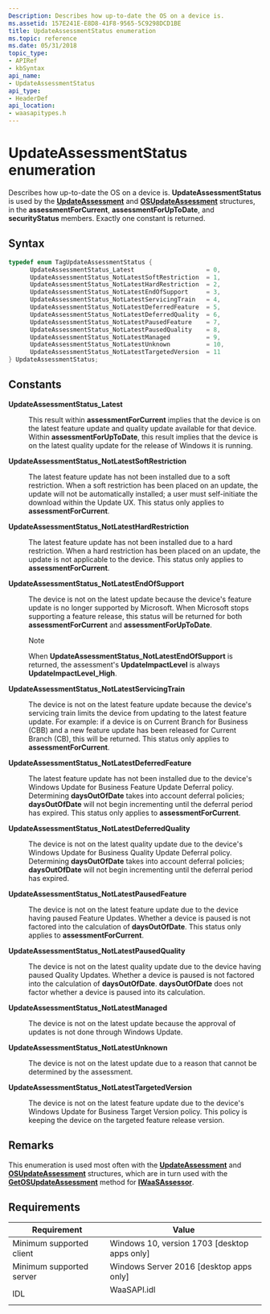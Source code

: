```yaml
---
Description: Describes how up-to-date the OS on a device is.
ms.assetid: 157E241E-E8D8-41F8-9565-5C9298DCD1BE
title: UpdateAssessmentStatus enumeration
ms.topic: reference
ms.date: 05/31/2018
topic_type: 
- APIRef
- kbSyntax
api_name: 
- UpdateAssessmentStatus
api_type: 
- HeaderDef
api_location: 
- waasapitypes.h
---
```


# UpdateAssessmentStatus enumeration

Describes how up-to-date the OS on a device is. **UpdateAssessmentStatus** is used by the [**UpdateAssessment**](/windows/win32/api/waasapitypes/ns-waasapitypes-updateassessment) and [**OSUpdateAssessment**](/windows/win32/api/waasapitypes/ns-waasapitypes-osupdateassessment) structures, in the **assessmentForCurrent**, **assessmentForUpToDate**, and **securityStatus** members. Exactly one constant is returned.

## Syntax


```C++
typedef enum TagUpdateAssessmentStatus { 
      UpdateAssessmentStatus_Latest                    = 0,
      UpdateAssessmentStatus_NotLatestSoftRestriction  = 1,
      UpdateAssessmentStatus_NotLatestHardRestriction  = 2,
      UpdateAssessmentStatus_NotLatestEndOfSupport     = 3,
      UpdateAssessmentStatus_NotLatestServicingTrain   = 4,
      UpdateAssessmentStatus_NotLatestDeferredFeature  = 5,
      UpdateAssessmentStatus_NotLatestDeferredQuality  = 6,
      UpdateAssessmentStatus_NotLatestPausedFeature    = 7,
      UpdateAssessmentStatus_NotLatestPausedQuality    = 8,
      UpdateAssessmentStatus_NotLatestManaged          = 9,
      UpdateAssessmentStatus_NotLatestUnknown          = 10,
      UpdateAssessmentStatus_NotLatestTargetedVersion  = 11
} UpdateAssessmentStatus;
```



## Constants

<dl> <dt>

<span id="____UpdateAssessmentStatus_Latest"></span><span id="____updateassessmentstatus_latest"></span><span id="____UPDATEASSESSMENTSTATUS_LATEST"></span> **UpdateAssessmentStatus\_Latest**
</dt> <dd>

This result within **assessmentForCurrent** implies that the device is on the latest feature update and quality update available for that device. Within **assessmentForUpToDate**, this result implies that the device is on the latest quality update for the release of Windows it is running.

</dd> <dt>

<span id="____UpdateAssessmentStatus_NotLatestSoftRestriction"></span><span id="____updateassessmentstatus_notlatestsoftrestriction"></span><span id="____UPDATEASSESSMENTSTATUS_NOTLATESTSOFTRESTRICTION"></span> **UpdateAssessmentStatus\_NotLatestSoftRestriction**
</dt> <dd>

The latest feature update has not been installed due to a soft restriction. When a soft restriction has been placed on an update, the update will not be automatically installed; a user must self-initiate the download within the Update UX. This status only applies to **assessmentForCurrent**.

</dd> <dt>

<span id="____UpdateAssessmentStatus_NotLatestHardRestriction"></span><span id="____updateassessmentstatus_notlatesthardrestriction"></span><span id="____UPDATEASSESSMENTSTATUS_NOTLATESTHARDRESTRICTION"></span> **UpdateAssessmentStatus\_NotLatestHardRestriction**
</dt> <dd>

The latest feature update has not been installed due to a hard restriction. When a hard restriction has been placed on an update, the update is not applicable to the device. This status only applies to **assessmentForCurrent**.

</dd> <dt>

<span id="____UpdateAssessmentStatus_NotLatestEndOfSupport"></span><span id="____updateassessmentstatus_notlatestendofsupport"></span><span id="____UPDATEASSESSMENTSTATUS_NOTLATESTENDOFSUPPORT"></span> **UpdateAssessmentStatus\_NotLatestEndOfSupport**
</dt> <dd>

The device is not on the latest update because the device's feature update is no longer supported by Microsoft. When Microsoft stops supporting a feature release, this status will be returned for both **assessmentForCurrent** and **assessmentForUpToDate**.

> [!Note]  
> When **UpdateAssessmentStatus\_NotLatestEndOfSupport** is returned, the assessment's **UpdateImpactLevel** is always **UpdateImpactLevel\_High**.

 

</dd> <dt>

<span id="____UpdateAssessmentStatus_NotLatestServicingTrain"></span><span id="____updateassessmentstatus_notlatestservicingtrain"></span><span id="____UPDATEASSESSMENTSTATUS_NOTLATESTSERVICINGTRAIN"></span> **UpdateAssessmentStatus\_NotLatestServicingTrain**
</dt> <dd>

The device is not on the latest feature update because the device's servicing train limits the device from updating to the latest feature update. For example: if a device is on Current Branch for Business (CBB) and a new feature update has been released for Current Branch (CB), this will be returned. This status only applies to **assessmentForCurrent**.

</dd> <dt>

<span id="____UpdateAssessmentStatus_NotLatestDeferredFeature"></span><span id="____updateassessmentstatus_notlatestdeferredfeature"></span><span id="____UPDATEASSESSMENTSTATUS_NOTLATESTDEFERREDFEATURE"></span> **UpdateAssessmentStatus\_NotLatestDeferredFeature**
</dt> <dd>

The latest feature update has not been installed due to the device's Windows Update for Business Feature Update Deferral policy. Determining **daysOutOfDate** takes into account deferral policies; **daysOutOfDate** will not begin incrementing until the deferral period has expired. This status only applies to **assessmentForCurrent**.

</dd> <dt>

<span id="____UpdateAssessmentStatus_NotLatestDeferredQuality"></span><span id="____updateassessmentstatus_notlatestdeferredquality"></span><span id="____UPDATEASSESSMENTSTATUS_NOTLATESTDEFERREDQUALITY"></span> **UpdateAssessmentStatus\_NotLatestDeferredQuality**
</dt> <dd>

The device is not on the latest quality update due to the device's Windows Update for Business Quality Update Deferral policy. Determining **daysOutOfDate** takes into account deferral policies; **daysOutOfDate** will not begin incrementing until the deferral period has expired.

</dd> <dt>

<span id="____UpdateAssessmentStatus_NotLatestPausedFeature"></span><span id="____updateassessmentstatus_notlatestpausedfeature"></span><span id="____UPDATEASSESSMENTSTATUS_NOTLATESTPAUSEDFEATURE"></span> **UpdateAssessmentStatus\_NotLatestPausedFeature**
</dt> <dd>

The device is not on the latest feature update due to the device having paused Feature Updates. Whether a device is paused is not factored into the calculation of **daysOutOfDate**. This status only applies to **assessmentForCurrent**.

</dd> <dt>

<span id="____UpdateAssessmentStatus_NotLatestPausedQuality"></span><span id="____updateassessmentstatus_notlatestpausedquality"></span><span id="____UPDATEASSESSMENTSTATUS_NOTLATESTPAUSEDQUALITY"></span> **UpdateAssessmentStatus\_NotLatestPausedQuality**
</dt> <dd>

The device is not on the latest quality update due to the device having paused Quality Updates. Whether a device is paused is not factored into the calculation of **daysOutOfDate**. **daysOutOfDate** does not factor whether a device is paused into its calculation.

</dd> <dt>

<span id="____UpdateAssessmentStatus_NotLatestManaged"></span><span id="____updateassessmentstatus_notlatestmanaged"></span><span id="____UPDATEASSESSMENTSTATUS_NOTLATESTMANAGED"></span> **UpdateAssessmentStatus\_NotLatestManaged**
</dt> <dd>

The device is not on the latest update because the approval of updates is not done through Windows Update.

</dd> <dt>

<span id="____UpdateAssessmentStatus_NotLatestUnknown"></span><span id="____updateassessmentstatus_notlatestunknown"></span><span id="____UPDATEASSESSMENTSTATUS_NOTLATESTUNKNOWN"></span> **UpdateAssessmentStatus\_NotLatestUnknown**
</dt> <dd>

The device is not on the latest update due to a reason that cannot be determined by the assessment.

</dd> <dt>

<span id="____UpdateAssessmentStatus_NotLatestTargetedVersion"></span><span id="____updateassessmentstatus_notlatesttargetedversion"></span><span id="____UPDATEASSESSMENTSTATUS_NOTLATESTTARGETEDVERSION"></span> **UpdateAssessmentStatus\_NotLatestTargetedVersion**
</dt> <dd>

The device is not on the latest feature update due to the device's Windows Update for Business Target Version policy. This policy is keeping the device on the targeted feature release version.

</dd> </dl>

## Remarks

This enumeration is used most often with the [**UpdateAssessment**](/windows/win32/api/waasapitypes/ns-waasapitypes-updateassessment) and [**OSUpdateAssessment**](/windows/win32/api/waasapitypes/ns-waasapitypes-osupdateassessment) structures, which are in turn used with the [**GetOSUpdateAssessment**](/windows/desktop/api/waasapi/nf-waasapi-iwaasassessor-getosupdateassessment) method for [**IWaaSAssessor**](/windows/desktop/api/waasapi/nn-waasapi-iwaasassessor).

## Requirements



| Requirement | Value |
|-------------------------------------|----------------------------------------------------------------------------------------|
| Minimum supported client<br/> | Windows 10, version 1703 \[desktop apps only\]<br/>                              |
| Minimum supported server<br/> | Windows Server 2016 \[desktop apps only\]<br/>                                   |
| IDL<br/>                      | <dl> <dt>WaaSAPI.idl</dt> </dl> |



 

 




